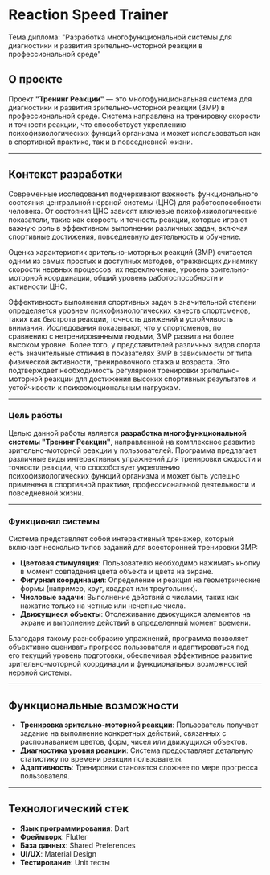 # Reaction Speed Trainer
Тема диплома: "Разработка многофункциональной системы для диагностики и развития зрительно-моторной реакции в профессиональной среде"
## О проекте

Проект **"Тренинг Реакции"** — это многофункциональная система для диагностики и развития зрительно-моторной реакции (ЗМР) в профессиональной среде. Система направлена на тренировку скорости и точности реакции, что способствует укреплению психофизиологических функций организма и может использоваться как в спортивной практике, так и в повседневной жизни.

---

## Контекст разработки

Современные исследования подчеркивают важность функционального состояния центральной нервной системы (ЦНС) для работоспособности человека. От состояния ЦНС зависят ключевые психофизиологические показатели, такие как скорость и точность реакции, которые играют важную роль в эффективном выполнении различных задач, включая спортивные достижения, повседневную деятельность и обучение.

Оценка характеристик зрительно-моторных реакций (ЗМР) считается одним из самых простых и доступных методов, отражающих динамику скорости нервных процессов, их переключение, уровень зрительно-моторной координации, общий уровень работоспособности и активности ЦНС.

Эффективность выполнения спортивных задач в значительной степени определяется уровнем психофизиологических качеств спортсменов, таких как быстрота реакции, точность движений и устойчивость внимания. Исследования показывают, что у спортсменов, по сравнению с нетренированными людьми, ЗМР развита на более высоком уровне. Более того, у представителей различных видов спорта есть значительные отличия в показателях ЗМР в зависимости от типа физической активности, тренировочного стажа и возраста. Это подтверждает необходимость регулярной тренировки зрительно-моторной реакции для достижения высоких спортивных результатов и устойчивости к психоэмоциональным нагрузкам.

---

### Цель работы

Целью данной работы является **разработка многофункциональной системы "Тренинг Реакции"**, направленной на комплексное развитие зрительно-моторной реакции у пользователей. Программа предлагает различные виды интерактивных упражнений для тренировки скорости и точности реакции, что способствует укреплению психофизиологических функций организма и может быть успешно применена в спортивной практике, профессиональной деятельности и повседневной жизни.

---

### Функционал системы

Система представляет собой интерактивный тренажер, который включает несколько типов заданий для всесторонней тренировки ЗМР:

- **Цветовая стимуляция**: Пользователю необходимо нажимать кнопку в момент совпадения цвета объекта и цвета на экране.
- **Фигурная координация**: Определение и реакция на геометрические формы (например, круг, квадрат или треугольник).
- **Числовые задачи**: Выполнение действий с числами, таких как нажатие только на четные или нечетные числа.
- **Движущиеся объекты**: Отслеживание движущихся элементов на экране и выполнение действий в определенный момент времени.

Благодаря такому разнообразию упражнений, программа позволяет объективно оценивать прогресс пользователя и адаптироваться под его текущий уровень подготовки, обеспечивая эффективное развитие зрительно-моторной координации и функциональных возможностей нервной системы.

---

## Функциональные возможности

- **Тренировка зрительно-моторной реакции**: Пользователь получает задание на выполнение конкретных действий, связанных с распознаванием цветов, форм, чисел или движущихся объектов.
- **Диагностика уровня реакции**: Система предоставляет детальную статистику по времени реакции пользователя.
- **Адаптивность**: Тренировки становятся сложнее по мере прогресса пользователя.

---

## Технологический стек

- **Язык программирования**: Dart  
- **Фреймворк**: Flutter  
- **База данных**: Shared Preferences  
- **UI/UX**: Material Design  
- **Тестирование**: Unit тесты  
